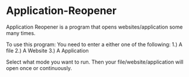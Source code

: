 # Application-Reopener
Application Reopener is a program that opens websites/application some many times.

To use this program:
You need to enter a either one of the following:
1.) A file
2.) A Website
3.) A Application

Select what mode you want to run.
Then your file/website/application will open once or continuously.
